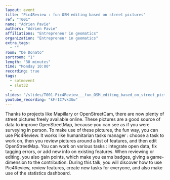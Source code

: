 ```yaml
---
layout: event
title: "Pic4Review : fun OSM editing based on street pictures"
ref: "T001"
name: "Adrien Pavie"
authors: "Adrien Pavie"
affiliations: "Entrepreneur in geomatics"
organization: "Entrepreneur in geomatics"
extra_tags:
  - ""
room: "De Donato"
sortroom: "1"
length: "30 minutes"
time: "Monday 10:00"
recording: true
tags:
  - sotmevent
  - slot32
  - 
slides: "/slides/T001-Pic4Review___fun_OSM_editing_based_on_street_pictures.pdf"
youtube_recording: "kFrIC7vk3Gw"
---
```

Thanks to projects like Mapillary or OpenStreetCam, there are now plenty of street pictures freely available online. These pictures are a good source of data to improve OpenStreetMap, because you can see as if you were surveying in person. 
To make use of these pictures, the fun way, you can use Pic4Review. It works like humanitarian tasks manager : choose a task to work on, then you review pictures around a list of features, and then edit OpenStreetMap. You can work on various tasks : integrate open data, fix tagging errors, or add new info on existing features. When reviewing or editing, you also gain points, which make you earns badges, giving a game-dimension to the contribution.
During this talk, you will discover how to use Pic4Review, review features, create new tasks for everyone, and also make use of the statistics dashboard.